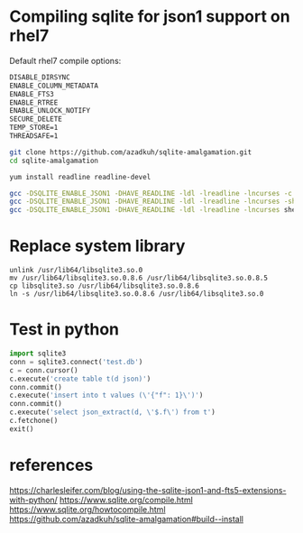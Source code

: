 
# Compiling sqlite for json1 support on rhel7

Default rhel7 compile options:
```txt
DISABLE_DIRSYNC
ENABLE_COLUMN_METADATA
ENABLE_FTS3
ENABLE_RTREE
ENABLE_UNLOCK_NOTIFY
SECURE_DELETE
TEMP_STORE=1
THREADSAFE=1
```

```bash
git clone https://github.com/azadkuh/sqlite-amalgamation.git
cd sqlite-amalgamation

yum install readline readline-devel

gcc -DSQLITE_ENABLE_JSON1 -DHAVE_READLINE -ldl -lreadline -lncurses -c -fPIC sqlite3.c
gcc -DSQLITE_ENABLE_JSON1 -DHAVE_READLINE -ldl -lreadline -lncurses -shared -o libsqlite3.so -fPIC sqlite3.o -ldl -lpthread
gcc -DSQLITE_ENABLE_JSON1 -DHAVE_READLINE -ldl -lreadline -lncurses shell.c sqlite3.c -lpthread -ldl -o sqlite3
```

# Replace system library

```
unlink /usr/lib64/libsqlite3.so.0
mv /usr/lib64/libsqlite3.so.0.8.6 /usr/lib64/libsqlite3.so.0.8.5
cp libsqlite3.so /usr/lib64/libsqlite3.so.0.8.6
ln -s /usr/lib64/libsqlite3.so.0.8.6 /usr/lib64/libsqlite3.so.0
```

# Test in python

```python
import sqlite3
conn = sqlite3.connect('test.db')
c = conn.cursor()
c.execute('create table t(d json)')
conn.commit()
c.execute('insert into t values (\'{"f": 1}\')')
conn.commit()
c.execute('select json_extract(d, \'$.f\') from t')
c.fetchone()
exit()
```

# references

https://charlesleifer.com/blog/using-the-sqlite-json1-and-fts5-extensions-with-python/
https://www.sqlite.org/compile.html
https://www.sqlite.org/howtocompile.html
https://github.com/azadkuh/sqlite-amalgamation#build--install
